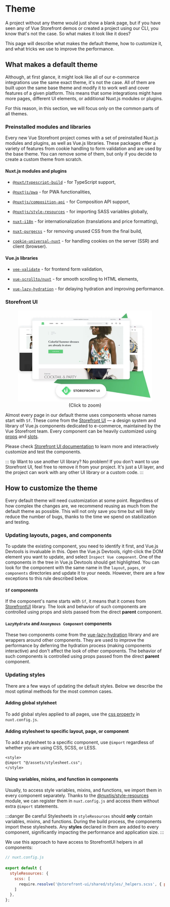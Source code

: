 # Theme

A project without any theme would just show a blank page, but if you have seen any of Vue Storefront demos or created a project using our CLI, you know that's not the case. So what makes it look like it does?

This page will describe what makes the default theme, how to customize it, and what tricks we use to improve the performance.

## What makes a default theme

Although, at first glance, it might look like all of our e-commerce integrations use the same exact theme, it's not the case. All of them are built upon the same base theme and modify it to work well and cover features of a given platform. This means that some integrations might have more pages, different UI elements, or additional Nuxt.js modules or plugins.

For this reason, in this section, we will focus only on the common parts of all themes.

### Preinstalled modules and libraries

Every new Vue Storefront project comes with a set of preinstalled Nuxt.js modules and plugins, as well as Vue.js libraries. These packages offer a variety of features from cookie handling to form validation and are used by the base theme. You can remove some of them, but only if you decide to create a custom theme from scratch.

#### Nuxt.js modules and plugins

- [`@nuxt/typescript-build`](https://typescript.nuxtjs.org/) - for TypeScript support,

- [`@nuxtjs/pwa`](https://pwa.nuxtjs.org/) - for PWA functionalities,

- [`@nuxtjs/composition-api`](https://composition-api.nuxtjs.org/) - for Composition API support,

- [`@nuxtjs/style-resources`](https://www.npmjs.com/package/@nuxtjs/style-resources) - for importing SASS variables globally,

- [`nuxt-i18n`](https://i18n-legacy.nuxtjs.org/) - for internationalization (translations and price formatting),

- [`nuxt-purgecss`](https://purgecss.com/guides/nuxt.html) - for removing unused CSS from the final build,

- [`cookie-universal-nuxt`](https://www.npmjs.com/package/cookie-universal-nuxt) - for handling cookies on the server (SSR) and client (browser).

#### Vue.js libraries

- [`vee-validate`](https://vee-validate.logaretm.com/v3) - for frontend form validation,

- [`vue-scrollto/nuxt`](https://www.npmjs.com/package/vue-scrollto) - for smooth scrolling to HTML elements,

- [`vue-lazy-hydration`](https://www.npmjs.com/package/vue-lazy-hydration) - for delaying hydration and improving performance.

### Storefront UI

<figure style="text-align: center">
  <img
    src="../images/storefront-ui.webp"
    alt="StorefrontUI logo and default theme"
  />
  <figcaption style="font-size: 0.9rem">(Click to zoom)</figcaption>
</figure>

Almost every page in our default theme uses components whose names start with `Sf`. These come from the [Storefront UI](http://storefrontui.io/) — a design system and library of Vue.js components dedicated to e-commerce, maintained by the Vue Storefront team. Every component can be heavily customized using [props](https://v2.vuejs.org/v2/guide/components-props.html) and [slots](https://v2.vuejs.org/v2/guide/components-slots.html).

Please check [Storefront UI documentation](https://docs.storefrontui.io/) to learn more and interactively customize and test the components.

::: tip Want to use another UI library? No problem!
If you don't want to use Storefront UI, feel free to remove it from your project. It's just a UI layer, and the project can work with any other UI library or a custom code.
:::

## How to customize the theme

Every default theme will need customization at some point. Regardless of how complex the changes are, we recommend reusing as much from the default theme as possible. This will not only save you time but will likely reduce the number of bugs, thanks to the time we spend on stabilization and testing.

### Updating layouts, pages, and components

To update the existing component, you need to identify it first, and Vue.js Devtools is invaluable in this. Open the Vue.js Devtools, right-click the DOM element you want to update, and select `Inspect Vue component`. One of the components in the tree in Vue.js Devtools should get highlighted. You can look for the component with the same name in the `layout`, `pages`, or `components` directories and update it to your needs. However, there are a few exceptions to this rule described below.

#### `Sf` components

If the component's name starts with `Sf`, it means that it comes from [StorefrontUI](https://storefrontui.io/) library. The look and behavior of such components are controlled using props and slots passed from the direct **parent** component.

#### `LazyHydrate` and `Anonymous Component` components

These two components come from the [vue-lazy-hydration](https://github.com/maoberlehner/vue-lazy-hydration) library and are wrappers around other components. They are used to improve the performance by deferring the hydration process (making components interactive) and don't affect the look of other components. The behavior of such components is controlled using props passed from the direct **parent** component.

### Updating styles

There are a few ways of updating the default styles. Below we describe the most optimal methods for the most common cases.

#### Adding global styleheet

To add global styles applied to all pages, use the [css property](https://nuxtjs.org/docs/2.x/configuration-glossary/configuration-css/) in `nuxt.config.js`.

#### Adding stylesheet to specific layout, page, or component

To add a stylesheet to a specific component, use `@import` regardless of whether you are using CSS, SCSS, or LESS.

```vue
<style>
@import "@/assets/stylesheet.css";
</style>
```

#### Using variables, mixins, and function in components

Usually, to access style variables, mixins, and functions, we import them in every component separately. Thanks to the [@nuxtjs/style-resources](https://github.com/nuxt-community/style-resources-module#readme) module, we can register them in `nuxt.config.js` and access them without extra `@import` statements.

:::danger Be careful
Stylesheets in `styleResources` should **only** contain variables, mixins, and functions. During the build process, the components import these stylesheets. Any **styles** declared in them are added to every component, significantly impacting the performance and application size.
:::

We use this approach to have access to StorefrontUI helpers in all components:

```javascript
// nuxt.config.js

export default {
  styleResources: {
    scss: [
      require.resolve('@storefront-ui/shared/styles/_helpers.scss', { paths: [process.cwd()] })
    ]
  },
};
```
